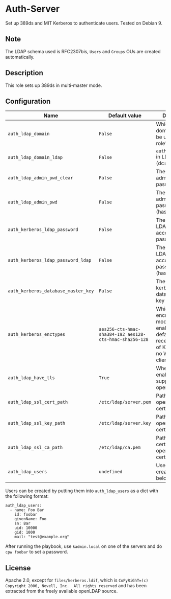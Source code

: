 # Auth-Server
Set up 389ds and MIT Kerberos to authenticate users. Tested on Debian 9.

## Note
The LDAP schema used is RFC2307bis, `Users` and `Groups` OUs are created automatically.

## Description
This role sets up 389ds in multi-master mode.

## Configuration
| Name | Default value | Description |
| ---- | ------------- | ----------- |
| `auth_ldap_domain` | `False` | Which base domain should be used for this role? |
| `auth_ldap_domain_ldap` | `False` | `auth_ldap_domain` in LDAP format (dc=...) |
| `auth_ldap_admin_pwd_clear` | `False` | The LDAP administrator password |
| `auth_ldap_admin_pwd` | `False` | The LDAP administrator password (hashed) |
| `auth_kerberos_ldap_password` | `False` | The kerberos LDAP service account password |
| `auth_kerberos_ldap_password_ldap` | `False` | The kerberos LDAP service account password (hashed) |
| `auth_kerberos_database_master_key` | `False` | The initial kerberos database master key |
| `auth_kerberos_enctypes` | `aes256-cts-hmac-sha384-192 aes128-cts-hmac-sha256-128` | Which encryption modes to enable? The default is for recent versions of Kerberos and no Windows clients only. |
| `auth_ldap_have_tls` | `True` | Whether to enable SSL/TLS support in openLDAP |
| `auth_ldap_ssl_cert_path` | `/etc/ldap/server.pem` | Path to openLDAP's certificate |
| `auth_ldap_ssl_key_path` | `/etc/ldap/server.key` | Path to openLDAP's certificate's key|
| `auth_ldap_ssl_ca_path` | `/etc/ldap/ca.pem` | Path to the CA certificate of openLDAP's certificate |
| `auth_ldap_users` | `undefined` | User accounts to create, see below |

Users can be created by putting them into `auth_ldap_users` as a dict with the following format:
```
auth_ldap_users:
  - name: Foo Bar
    id: foobar
    givenName: Foo
    sn: Bar
    uid: 10000
    gid: 1000
    mail: "test@example.org"
```
After running the playbook, use `kadmin.local` on one of the servers and do `cpw foobar` to set a password.

## License
Apache 2.0, except for `files/kerberos.ldif`, which is `CoPyRiGhT=(c) Copyright 2006, Novell, Inc.  All rights reserved` and has been extracted from the freely available openLDAP source.
